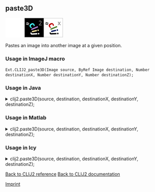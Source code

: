 ## paste3D
<img src="images/mini_empty_logo.png"/><img src="images/mini_clij2_logo.png"/><img src="images/mini_clijx_logo.png"/>

Pastes an image into another image at a given position.

### Usage in ImageJ macro
```
Ext.CLIJ2_paste3D(Image source, ByRef Image destination, Number destinationX, Number destinationY, Number destinationZ);
```




### Usage in Java


<details>

<summary>
clij2.paste3D(source, destination, destinationX, destinationY, destinationZ);
</summary>
<pre class="highlight">// init CLIJ and GPU
import net.haesleinhuepf.clij2.CLIJ2;
import net.haesleinhuepf.clij.clearcl.ClearCLBuffer;
CLIJ2 clij2 = CLIJ2.getInstance();

// get input parameters
ClearCLBuffer source = clij2.push(sourceImagePlus);
destination = clij2.create(source);
int destinationX = 10;
int destinationY = 20;
int destinationZ = 30;
</pre>

<pre class="highlight">
// Execute operation on GPU
clij2.paste3D(source, destination, destinationX, destinationY, destinationZ);
</pre>

<pre class="highlight">
//show result
destinationImagePlus = clij2.pull(destination);
destinationImagePlus.show();

// cleanup memory on GPU
clij2.release(source);
clij2.release(destination);
</pre>

</details>





### Usage in Matlab


<details>

<summary>
clij2.paste3D(source, destination, destinationX, destinationY, destinationZ);
</summary>
<pre class="highlight">% init CLIJ and GPU
clij2 = init_clatlab();

% get input parameters
source = clij2.pushMat(source_matrix);
destination = clij2.create(source);
destinationX = 10;
destinationY = 20;
destinationZ = 30;
</pre>

<pre class="highlight">
% Execute operation on GPU
clij2.paste3D(source, destination, destinationX, destinationY, destinationZ);
</pre>

<pre class="highlight">
% show result
destination = clij2.pullMat(destination)

% cleanup memory on GPU
clij2.release(source);
clij2.release(destination);
</pre>

</details>





### Usage in Icy


<details>

<summary>
clij2.paste3D(source, destination, destinationX, destinationY, destinationZ);
</summary>
<pre class="highlight">// init CLIJ and GPU
importClass(net.haesleinhuepf.clicy.CLICY);
importClass(Packages.icy.main.Icy);

clij2 = CLICY.getInstance();

// get input parameters
source_sequence = getSequence();source = clij2.pushSequence(source_sequence);
destination = clij2.create(source);
destinationX = 10;
destinationY = 20;
destinationZ = 30;
</pre>

<pre class="highlight">
// Execute operation on GPU
clij2.paste3D(source, destination, destinationX, destinationY, destinationZ);
</pre>

<pre class="highlight">
// show result
destination_sequence = clij2.pullSequence(destination)
Icy.addSequence(destination_sequence
// cleanup memory on GPU
clij2.release(source);
clij2.release(destination);
</pre>

</details>



[Back to CLIJ2 reference](https://clij.github.io/clij2-docs/reference)
[Back to CLIJ2 documentation](https://clij.github.io/clij2-docs)

[Imprint](https://clij.github.io/imprint)
